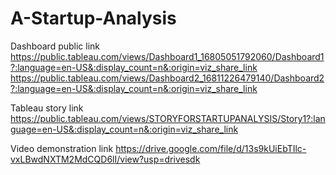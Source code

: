 # A-Startup-Analysis


Dashboard public link https://public.tableau.com/views/Dashboard1_16805051792060/Dashboard1?:language=en-US&:display_count=n&:origin=viz_share_link
https://public.tableau.com/views/Dashboard2_16811226479140/Dashboard2?:language=en-US&:display_count=n&:origin=viz_share_link

Tableau story link https://public.tableau.com/views/STORYFORSTARTUPANALYSIS/Story1?:language=en-US&:display_count=n&:origin=viz_share_link

Video demonstration link https://drive.google.com/file/d/13s9kUiEbTIlc-vxLBwdNXTM2MdCQD6lI/view?usp=drivesdk
